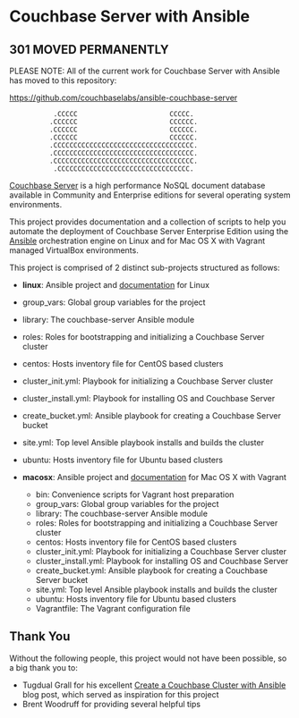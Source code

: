 # Couchbase Server with Ansible


## 301 MOVED PERMANENTLY

PLEASE NOTE: All of the current work for Couchbase Server with Ansible has
moved to this repository:

https://github.com/couchbaselabs/ansible-couchbase-server


               .CCCCC                       CCCCC.
              .CCCCCC                       CCCCCC.
              .CCCCCC                       CCCCCC.
              .CCCCCC                       CCCCCC.
              .CCCCCCCCCCCCCCCCCCCCCCCCCCCCCCCCCCC.
              .CCCCCCCCCCCCCCCCCCCCCCCCCCCCCCCCCCC.
              .CCCCCCCCCCCCCCCCCCCCCCCCCCCCCCCCCCC.
               .CCCCCCCCCCCCCCCCCCCCCCCCCCCCCCCCC.


[Couchbase Server](http://www.couchbase.com/couchbase-server/overview) is a
high performance NoSQL document database available in Community and Enterprise
editions for several operating system environments.

This project provides documentation and a collection of scripts to help you
automate the deployment of Couchbase Server Enterprise Edition using the
[Ansible](http://www.ansibleworks.com/) orchestration engine on Linux and
for Mac OS X with Vagrant managed VirtualBox environments.

This project is comprised of 2 distinct sub-projects structured as follows:

* **linux**: Ansible project and [documentation](https://github.com/couchbaselabs/couchbase-server-ansible/tree/master/linux#couchbase-server-with-ansible) for Linux
 * group_vars: Global group variables for the project
 * library: The couchbase-server Ansible module
 * roles: Roles for bootstrapping and initializing a Couchbase Server cluster
 * centos: Hosts inventory file for CentOS based clusters
 * cluster_init.yml: Playbook for initializing a Couchbase Server cluster
 * cluster_install.yml: Playbook for installing OS and Couchbase Server
 * create_bucket.yml: Ansible playbook for creating a Couchbase Server bucket
 * site.yml: Top level Ansible playbook installs and builds the cluster
 * ubuntu: Hosts inventory file for Ubuntu based clusters

* **macosx**: Ansible project and [documentation](https://github.com/couchbaselabs/couchbase-server-ansible/tree/master/macosx#couchbase-server-with-ansible) for Mac OS X with Vagrant
  * bin: Convenience scripts for Vagrant host preparation
  * group_vars: Global group variables for the project
  * library: The couchbase-server Ansible module
  * roles: Roles for bootstrapping and initializing a Couchbase Server cluster
  * centos: Hosts inventory file for CentOS based clusters
  * cluster_init.yml: Playbook for initializing a Couchbase Server cluster
  * cluster_install.yml: Playbook for installing OS and Couchbase Server
  * create_bucket.yml: Ansible playbook for creating a Couchbase Server bucket
  * site.yml: Top level Ansible playbook installs and builds the cluster
  * ubuntu: Hosts inventory file for Ubuntu based clusters
  * Vagrantfile: The Vagrant configuration file

## Thank You

Without the following people, this project would not have been possible, so
a big thank you to:

* Tugdual Grall for his excellent [Create a Couchbase Cluster with Ansible](http://blog.couchbase.com/create-couchbase-cluster-with-ansible)
blog post, which served as inspiration for this project
* Brent Woodruff for providing several helpful tips

